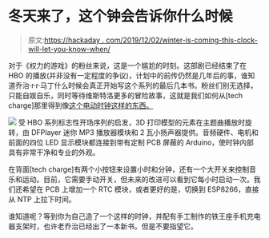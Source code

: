 # 冬天来了，这个钟会告诉你什么时候

> 原文:[https://hackaday . com/2019/12/02/winter-is-coming-this-clock-will-let-you-know-when/](https://hackaday.com/2019/12/02/winter-is-coming-this-clock-will-let-you-know-when/)

对于《权力的游戏》的粉丝来说，这是一个尴尬的时刻。这部剧已经结束了在 HBO 的播放(并非没有一定程度的争议)，计划中的前传仍然是几年后的事，谁知道乔治·r·r·马丁什么时候会真正开始写这个系列的最后几本书。粉丝们别无选择，只能自娱自乐，同时等待维斯特洛更多的冒险故事，这就是我们如何从[tech charge]那里得到像[这个电动时钟这样的东西。](https://imgur.com/gallery/jMrWGut)

[![](../Images/53a19eb83be269ac983801d436cc8c21.png)](https://hackaday.com/wp-content/uploads/2019/11/gotclock_detail.jpg) 受 HBO 系列标志性开场序列的启发，3D 打印模型的元素在主题曲播放时旋转，由 DFPlayer 迷你 MP3 播放器模块和 2 瓦小扬声器提供。音频硬件、电机和前面的四位 LED 显示模块都连接到带有定制 PCB 屏蔽的 Arduino，使时钟内部具有非常干净和专业的外观。

在背面[tech charge]有两个小按钮来设置小时和分钟，还有一个大开关来控制音乐和运动。目前，它需要手动开关，但未来的改进可以看到它每小时启动一次。我们还希望在 PCB 上增加一个 RTC 模块，或者更好的是，切换到 ESP8266，直接从 NTP 上拉下时间。

谁知道呢？等到你为自己造了一个这样的时钟，并配有手工制作的铁王座手机充电器支架时，也许老乔治已经出了一本新书。但是不要指望它。